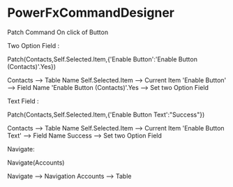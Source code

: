 # PowerFxCommandDesigner

Patch Command On click of Button

Two Option Field : 

Patch(Contacts,Self.Selected.Item,{'Enable Button':'Enable Button (Contacts)'.Yes})

Contacts --> Table Name
Self.Selected.Item --> Current Item
'Enable Button' --> Field Name
'Enable Button (Contacts)'.Yes --> Set two Option Field


Text Field : 

Patch(Contacts,Self.Selected.Item,{'Enable Button Text':"Success"})

Contacts --> Table Name
Self.Selected.Item --> Current Item
'Enable Button Text' --> Field Name
Success --> Set two Option Field

Navigate:

Navigate(Accounts)

Navigate --> Navigation
Accounts --> Table
